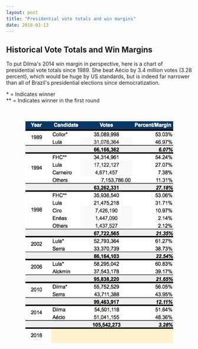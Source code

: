 ```yaml
---
layout: post
title: "Presidential vote totals and win margins"
date: 2018-03-13
---
```

<h2>Historical Vote Totals and Win Margins</h2>

<p> To put Dilma's 2014 win margin in perspective, here is a chart of presidential vote totals since 1989. She beat Aécio by 3.4 million votes (3.28 percent), which would be huge by US standards, but is indeed far narrower than all of Brazil's presidential elections since democratization.<br>
 <p></p>
 <p>
  * = Indicates winner <br>
  ** = Indicates winner in the first round
	</p>
<br>
<br>
 <center>
<img src="/images/presidential_historical_win_margins.png" alt="HTML5 Icon" style="width:400px;height:600px;">
	</center>
<br>
